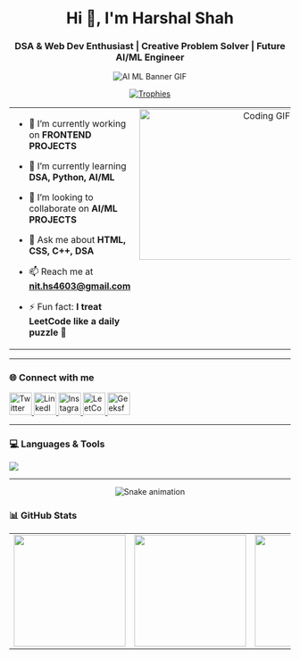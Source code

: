 <h1 align="center">Hi 👋, I'm Harshal Shah</h1>
<h3 align="center">DSA & Web Dev Enthusiast | Creative Problem Solver | Future AI/ML Engineer</h3>



<!-- Full-width GIF Banner -->
<p align="center">
  <img src="https://res.cloudinary.com/superfolio/image/upload/v1620689979/68747470733a2f2f692e70696e696d672e636f6d2f6f726967696e616c732f63362f33332f63322f63363333633230656465383266306530636564376435373064626533613166332e676966_yjuh2s.gif" style="max-width: 100%;" alt="AI ML Banner GIF" />
</p>

<!-- GitHub Trophies -->
<p align="center">
  <a href="https://github.com/ryo-ma/github-profile-trophy">
    <img src="https://github-profile-trophy.vercel.app/?username=h4rshalshah&theme=onestar&bg_color=000000&margin-w=15" alt="Trophies" />
  </a>
</p>

<!-- Two-column layout -->
<table>
  <tr>
    <td style="vertical-align: top; width: 50%;">

- 🔭 I’m currently working on **FRONTEND PROJECTS**  
- 🌱 I’m currently learning **DSA, Python, AI/ML**  
- 👯 I’m looking to collaborate on **AI/ML PROJECTS**  
- 💬 Ask me about **HTML, CSS, C++, DSA**  
- 📫 Reach me at **nit.hs4603@gmail.com**  
- ⚡ Fun fact: **I treat LeetCode like a daily puzzle 🧩**

    </td>
    <td align="center" style="vertical-align: top; width: 50%;">
      <img src="https://i.pinimg.com/originals/90/70/32/9070324cdfc07c68d60eed0c39e77573.gif" height="270px" width="440px" alt="Coding GIF" />
    </td>
  </tr>
</table>

---


### 🌐 Connect with me

<p align="left">
  <a href="https://twitter.com/h4rshalshah" target="_blank">
    <img src="https://skillicons.dev/icons?i=twitter" height="40" alt="Twitter" />
  </a>
  <a href="https://linkedin.com/in/h4rshal" target="_blank">
    <img src="https://skillicons.dev/icons?i=linkedin" height="40" alt="LinkedIn" />
  </a>
  <a href="https://instagram.com/itz_harsh047" target="_blank">
    <img src="https://skillicons.dev/icons?i=instagram" height="40" alt="Instagram" />
  </a>
  <a href="https://leetcode.com/h4rshal" target="_blank">
    <img src="https://upload.wikimedia.org/wikipedia/commons/1/19/LeetCode_logo_black.png" height="40" alt="LeetCode" />
  </a>
  <a href="https://auth.geeksforgeeks.org/user/itz_harsh047" target="_blank">
    <img src="https://upload.wikimedia.org/wikipedia/commons/4/43/GeeksforGeeks.svg" height="40" alt="GeeksforGeeks" />
  </a>
</p>

---

### 💻 Languages & Tools

<p align="left">
  <img src="https://skillicons.dev/icons?i=cpp,css,html,java,js,mysql,python,pandas" />
</p>

---
<!-- Snake Game Repo View -->

<div align="center">
  <img src="https://profile-readme-generator.com/assets/snake.svg" alt="Snake animation" />
</div>




### 📊 GitHub Stats

<div align="center">
  <table>
    <tr>
      <td>
        <img src="https://github-readme-stats.vercel.app/api?username=H4rshalshah&theme=aura&hide_border=true&include_all_commits=true&count_private=true" height="200px" />
      </td>
      <td>
        <img src="https://github-readme-streak-stats.herokuapp.com/?user=H4rshalshah&theme=aura&hide_border=true" height="200px" />
      </td>
      <td>
        <img src="https://github-readme-stats.vercel.app/api/top-langs/?username=H4rshalshah&theme=aura&hide_border=true&layout=compact" height="200px" />
      </td>
    </tr>
  </table>
</div>


